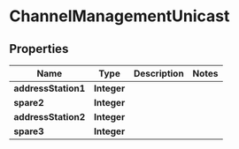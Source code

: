 

# ChannelManagementUnicast


## Properties

| Name | Type | Description | Notes |
|------------ | ------------- | ------------- | -------------|
|**addressStation1** | **Integer** |  |  |
|**spare2** | **Integer** |  |  |
|**addressStation2** | **Integer** |  |  |
|**spare3** | **Integer** |  |  |



